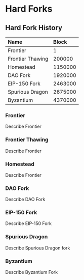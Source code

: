 # Hard Forks

## Hard Fork History

| Name | Block |
| :--- | :--- |
| Frontier | 1 |
| Frontier Thawing | 200000 |
| Homestead | 1150000 |
| DAO Fork | 1920000 |
| EIP-150 Fork | 2463000 |
| Spurious Dragon | 2675000 |
| Byzantium | 4370000 |

### Frontier

Describe Frontier

### Frontier Thawing

Describe Frontier

### Homestead

Describe Frontier

### DAO Fork

Describe DAO Fork

### EIP-150 Fork

Describe EIP-150 Fork

### Spurious Dragon

Describe Spurious Dragon fork

### Byzantium

Describe Byzantium Fork


